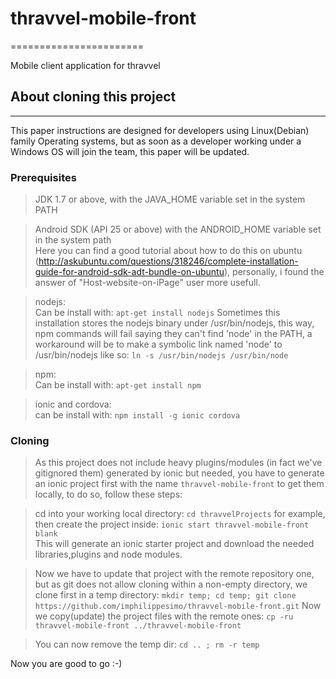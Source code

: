 # thravvel-mobile-front
=======================

Mobile client application for thravvel



## About cloning this project
----------------------------
This paper instructions are designed for developers using Linux(Debian) family Operating systems, 
but as soon as a developer working under a Windows OS will join the team, this paper will be updated.


### Prerequisites

> JDK 1.7 or above, with the JAVA_HOME variable set in the system PATH

> Android SDK (API 25 or above) with the ANDROID_HOME variable set in the system path     
  Here you can find a good tutorial about how to do this on ubuntu (http://askubuntu.com/questions/318246/complete-installation-guide-for-android-sdk-adt-bundle-on-ubuntu), 
  personally, i found the answer of "Host-website-on-iPage" user more usefull.
  
> nodejs:    
  Can be install with: `apt-get install nodejs`
  Sometimes this installation stores the nodejs binary under /usr/bin/nodejs, this way, npm commands will fail saying they can't
  find 'node' in the PATH, a workaround will be to make a symbolic link named 'node' to /usr/bin/nodejs like so:
  `ln -s /usr/bin/nodejs /usr/bin/node`
  
> npm:    
  Can be install with: `apt-get install npm`
  
> ionic and cordova:    
  can be install with: `npm install -g ionic cordova`
  
  
### Cloning
  
 > As this project does not include heavy plugins/modules (in fact we've gitignored them) generated by ionic but needed, you have to 
  generate an ionic project first  with the name `thravvel-mobile-front` to get them locally, to do so, follow these steps:
  
 > cd into your working local directory: `cd thravvelProjects` for example,
  then create the project inside:  `ionic start thravvel-mobile-front blank`    
  This will generate an ionic starter project and download the needed libraries,plugins and node modules.
  
 > Now we have to update that project with the remote repository one, but as git does not allow cloning within a non-empty directory,
  we clone first in a temp directory: `mkdir temp; cd temp; git clone https://github.com/imphilippesimo/thravvel-mobile-front.git`
  Now we copy(update) the project files with the remote ones:
  `cp -ru thravvel-mobile-front ../thravvel-mobile-front`
  
 > You can now remove the temp dir: `cd .. ; rm -r temp`
  
  Now you are good to go :-)

